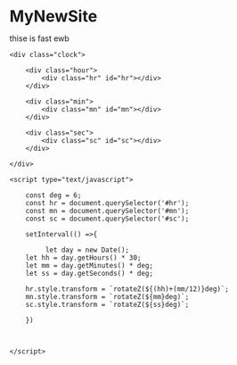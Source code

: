 # MyNewSite
thise is fast ewb
<html lang="">
<head>
    <meta charset="utf-8">
    <meta name="viewport" content="width=device-width, initial-scale=1.0">
    <link rel="stylesheet" href="styles.css">
    <title>Javascript Clock | CSS Neumorphism Working Analog Clock UI Design</title>
<style>
* {
    margin: 0;
    padding: 0;
    box-sizing: border-box;
}

  body {
    display: flex;
    justify-content: center;
    align-items: center;
    min-height: 100vh;
    background: #212121;
}
  
.clock {
    display: flex;
    width: 350px;
    height: 350px;
    justify-content: center;
    align-items: center;
    background: url(http://samuel-garcia.site/img/clock-sam.png);
    background-size: cover;
    border: 4px solid #191919;
    border-radius: 50%;
    box-shadow: -4px -4px 10px rgba(67, 67, 67, 0.5),
        inset 4px 4px 10px rgba(0, 0, 0, 0.5),
        inset -4px -4px 10px rgba(67, 67, 67, 0.3),
        4px 4px 10px rgba(0, 0, 0, 0.3);
}


.clock:before {
    content: "";
    position: absolute;
    width: 15px;
    height: 15px;
    background: #747474;
    border-radius: 50%;
    z-index: 999;
}
    
.clock .hour,
.clock .min,
.clock .sec {
    position: absolute;
}
    
.clock .hour, .hr {
    width: 160px;
    height: 160px;
}

.clock .min, .mn {
    width: 190px;
    height: 190px;
}

.clock .sec, .sc {
    width: 230px;
    height: 230px;
}

.hr, .mn, .sc {
    display: flex;
    justify-content: center;
    /*align-items: center;*/
    position: absolute;
    border-radius: 50%;
    
}

.hr:before {
    content: "";
    position: absolute;
    width: 8px;
    height: 80px;
    background: #ffb510;
    z-index: 9;
    border-radius: 6px 6px 0 0;
}

.mn:before {
    content: "";
    position: absolute;
    width: 4px;
    height: 90px;
    background: #8b8b8b;
    z-index: 10;
    border-radius: 6px 6px 0 0;
}

.sc:before {
    content: "";
    position: absolute;
    width: 2px;
    height:150px;
    background: #e5e5e5;
    z-index: 11;
    border-radius: 6px 6px 0 0;
}
</style>

</head>

<body>

    <div class="clock">

        <div class="hour">
            <div class="hr" id="hr"></div>
        </div>

        <div class="min">
            <div class="mn" id="mn"></div>
        </div>

        <div class="sec">
            <div class="sc" id="sc"></div>
        </div>

    </div>
    
    <script type="text/javascript">
    
        const deg = 6;
        const hr = document.querySelector('#hr');
        const mn = document.querySelector('#mn');
        const sc = document.querySelector('#sc');
        
        setInterval(() =>{
            
             let day = new Date();
        let hh = day.getHours() * 30;
        let mm = day.getMinutes() * deg;
        let ss = day.getSeconds() * deg;
        
        hr.style.transform = `rotateZ(${(hh)+(mm/12)}deg)`;
        mn.style.transform = `rotateZ(${mm}deg)`;
        sc.style.transform = `rotateZ(${ss}deg)`;
            
        })
        
       
    
    </script>

</body>
</html>    
    
    
    
    
